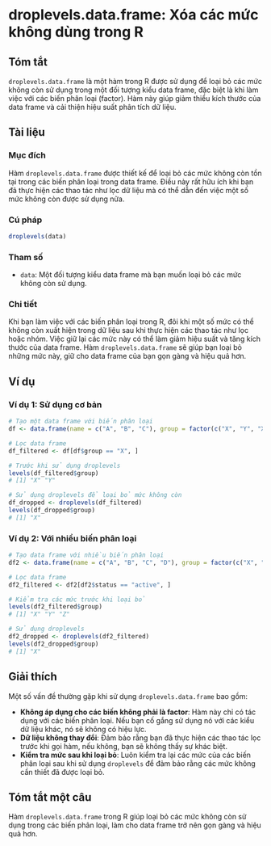 <!--
Meta Description: # droplevels.data.frame: Xóa các mức không dùng trong R ## Tóm tắt `droplevels.data.frame` là một hàm trong R được sử dụng để loại bỏ các mức không cò...
Meta Keywords: data, các, frame, loại, không
-->

# droplevels.data.frame: Xóa các mức không dùng trong R

## Tóm tắt
`droplevels.data.frame` là một hàm trong R được sử dụng để loại bỏ các mức không còn sử dụng trong một đối tượng kiểu data frame, đặc biệt là khi làm việc với các biến phân loại (factor). Hàm này giúp giảm thiểu kích thước của data frame và cải thiện hiệu suất phân tích dữ liệu.

## Tài liệu
### Mục đích
Hàm `droplevels.data.frame` được thiết kế để loại bỏ các mức không còn tồn tại trong các biến phân loại trong data frame. Điều này rất hữu ích khi bạn đã thực hiện các thao tác như lọc dữ liệu mà có thể dẫn đến việc một số mức không còn được sử dụng nữa.

### Cú pháp
```R
droplevels(data)
```

### Tham số
- `data`: Một đối tượng kiểu data frame mà bạn muốn loại bỏ các mức không còn sử dụng.

### Chi tiết
Khi bạn làm việc với các biến phân loại trong R, đôi khi một số mức có thể không còn xuất hiện trong dữ liệu sau khi thực hiện các thao tác như lọc hoặc nhóm. Việc giữ lại các mức này có thể làm giảm hiệu suất và tăng kích thước của data frame. Hàm `droplevels.data.frame` sẽ giúp bạn loại bỏ những mức này, giữ cho data frame của bạn gọn gàng và hiệu quả hơn.

## Ví dụ
### Ví dụ 1: Sử dụng cơ bản
```R
# Tạo một data frame với biến phân loại
df <- data.frame(name = c("A", "B", "C"), group = factor(c("X", "Y", "X")))

# Lọc data frame
df_filtered <- df[df$group == "X", ]

# Trước khi sử dụng droplevels
levels(df_filtered$group)
# [1] "X" "Y"

# Sử dụng droplevels để loại bỏ mức không còn
df_dropped <- droplevels(df_filtered)
levels(df_dropped$group)
# [1] "X"
```

### Ví dụ 2: Với nhiều biến phân loại
```R
# Tạo data frame với nhiều biến phân loại
df2 <- data.frame(name = c("A", "B", "C", "D"), group = factor(c("X", "Y", "X", "Z")), status = factor(c("active", "inactive", "active", "inactive")))

# Lọc data frame
df2_filtered <- df2[df2$status == "active", ]

# Kiểm tra các mức trước khi loại bỏ
levels(df2_filtered$group)
# [1] "X" "Y" "Z"

# Sử dụng droplevels
df2_dropped <- droplevels(df2_filtered)
levels(df2_dropped$group)
# [1] "X"
```

## Giải thích
Một số vấn đề thường gặp khi sử dụng `droplevels.data.frame` bao gồm:
- **Không áp dụng cho các biến không phải là factor**: Hàm này chỉ có tác dụng với các biến phân loại. Nếu bạn cố gắng sử dụng nó với các kiểu dữ liệu khác, nó sẽ không có hiệu lực.
- **Dữ liệu không thay đổi**: Đảm bảo rằng bạn đã thực hiện các thao tác lọc trước khi gọi hàm, nếu không, bạn sẽ không thấy sự khác biệt.
- **Kiểm tra mức sau khi loại bỏ**: Luôn kiểm tra lại các mức của các biến phân loại sau khi sử dụng `droplevels` để đảm bảo rằng các mức không cần thiết đã được loại bỏ.

## Tóm tắt một câu
Hàm `droplevels.data.frame` trong R giúp loại bỏ các mức không còn sử dụng trong các biến phân loại, làm cho data frame trở nên gọn gàng và hiệu quả hơn.